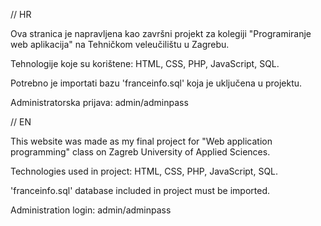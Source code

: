 // HR

Ova stranica je napravljena kao završni projekt za kolegiji "Programiranje web aplikacija" na Tehničkom veleučilištu u Zagrebu.

Tehnologije koje su korištene: HTML, CSS, PHP, JavaScript, SQL.

Potrebno je importati bazu 'franceinfo.sql' koja je uključena u projektu.

Administratorska prijava: admin/adminpass

// EN

This website was made as my final project for "Web application programming" class on Zagreb University of Applied Sciences.

Technologies used in project: HTML, CSS, PHP, JavaScript, SQL.

'franceinfo.sql' database included in project must be imported.

Administration login: admin/adminpass
